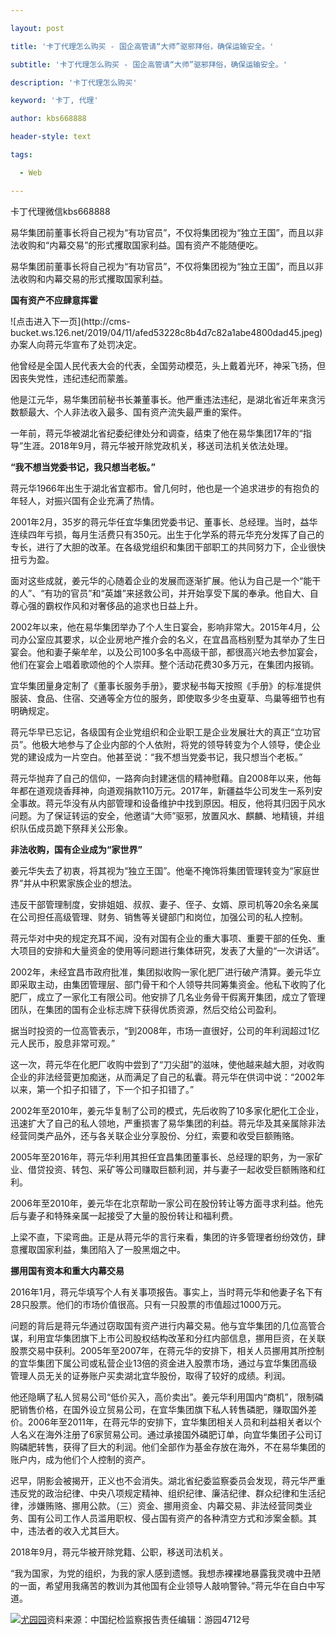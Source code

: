 ---
layout: post
title: '卡丁代理怎么购买 - 国企高管请“大师”驱邪拜俗，确保运输安全。'
subtitle: '卡丁代理怎么购买 - 国企高管请“大师”驱邪拜俗，确保运输安全。'
description: '卡丁代理怎么购买'
keyword: '卡丁, 代理'
author: kbs668888
header-style: text
tags:
  - Web
---
卡丁代理微信kbs668888

易华集团前董事长将自己视为“有功官员”，不仅将集团视为“独立王国”，而且以非法收购和“内幕交易”的形式攫取国家利益。国有资产不能随便吃。

易华集团前董事长将自己视为“有功官员”，不仅将集团视为“独立王国”，而且以非法收购和内幕交易的形式攫取国家利益。

 **国有资产不应肆意挥霍**

![点击进入下一页](http://cms-
bucket.ws.126.net/2019/04/11/afed53228c8b4d7c82a1abe4800dad45.jpeg)
办案人向蒋元华宣布了处罚决定。

他曾经是全国人民代表大会的代表，全国劳动模范，头上戴着光环，神采飞扬，但因丧失党性，违纪违纪而蒙羞。

他是江元华，易华集团前秘书长兼董事长。他严重违法违纪，是湖北省近年来贪污数额最大、个人非法收入最多、国有资产流失最严重的案件。

一年前，蒋元华被湖北省纪委纪律处分和调查，结束了他在易华集团17年的“指导”生涯。2018年9月，蒋元华被开除党政机关，移送司法机关依法处理。

 **“我不想当党委书记，我只想当老板。”**

蒋元华1966年出生于湖北省宜都市。曾几何时，他也是一个追求进步的有抱负的年轻人，对振兴国有企业充满了热情。

2001年2月，35岁的蒋元华任宜华集团党委书记、董事长、总经理。当时，益华连续四年亏损，每月生活费只有350元。出生于化学系的蒋元华充分发挥了自己的专长，进行了大胆的改革。在各级党组织和集团干部职工的共同努力下，企业很快扭亏为盈。

面对这些成就，姜元华的心随着企业的发展而逐渐扩展。他认为自己是一个“能干的人”、“有功的官员”和“英雄”来拯救公司，并开始享受下属的奉承。他自大、自尊心强的霸权作风和对奢侈品的追求也日益上升。

2002年以来，他在易华集团举办了个人生日宴会，影响非常大。2015年4月，公司办公室应其要求，以企业房地产推介会的名义，在宜昌高档别墅为其举办了生日宴会。他和妻子柴牟牟，以及公司100多名中高级干部，都很高兴地去参加宴会，他们在宴会上唱着歌颂他的个人崇拜。整个活动花费30多万元，在集团内报销。

宜华集团量身定制了《董事长服务手册》，要求秘书每天按照《手册》的标准提供服装、食品、住宿、交通等全方位的服务，即使取多少冬虫夏草、鸟巢等细节也有明确规定。

蒋元华早已忘记，各级国有企业党组织和企业职工是企业发展壮大的真正“立功官员”。他极大地参与了企业内部的个人依附，将党的领导转变为个人领导，使企业党的建设成为一片空白。他甚至说：“我不想当党委书记，我只想当个老板。”

蒋元华抛弃了自己的信仰，一路奔向封建迷信的精神慰藉。自2008年以来，他每年都在道观烧香拜神，向道观捐款110万元。2017年，新疆益华公司发生一系列安全事故。蒋元华没有从内部管理和设备维护中找到原因。相反，他将其归因于风水问题。为了保证转运的安全，他邀请“大师”驱邪，放置风水、麒麟、地精镜，并组织队伍成员跪下祭拜关公形象。

 **非法收购，国有企业成为“家世界”**

姜元华失去了初衷，将其视为“独立王国”。他毫不掩饰将集团管理转变为“家庭世界”并从中积累家族企业的想法。

违反干部管理制度，安排姐姐、叔叔、妻子、侄子、女婿、原司机等20余名亲属在公司担任高级管理、财务、销售等关键部门和岗位，加强公司的私人控制。

蒋元华对中央的规定充耳不闻，没有对国有企业的重大事项、重要干部的任免、重大项目的安排和大量资金的使用等问题进行集体研究，发表了大量的“一次讲话”。

2002年，未经宜昌市政府批准，集团拟收购一家化肥厂进行破产清算。姜元华立即采取主动，由集团管理层、部门骨干和个人领导共同筹集资金。他私下收购了化肥厂，成立了一家化工有限公司。他安排了几名业务骨干假离开集团，成立了管理团队，在集团的国有企业标志牌下获得优质资源，然后交给公司盈利。

据当时投资的一位高管表示，“到2008年，市场一直很好，公司的年利润超过1亿元人民币，股息非常可观。”

这一次，蒋元华在化肥厂收购中尝到了“刀尖甜”的滋味，使他越来越大胆，对收购企业的非法经营更加痴迷，从而满足了自己的私囊。蒋元华在供词中说：“2002年以来，第一个扣子扣错了，下一个扣子扣错了。”

2002年至2010年，姜元华复制了公司的模式，先后收购了10多家化肥化工企业，迅速扩大了自己的私人领地，严重损害了易华集团的利益。蒋元华及其亲属除非法经营同类产品外，还与各关联企业分享股份、分红，索要和收受巨额贿赂。

2005年至2016年，蒋元华利用其担任宜昌集团董事长、总经理的职务，为一家矿业、借贷投资、转包、采矿等公司赚取巨额利润，并与妻子一起收受巨额贿赂和红利。

2006年至2010年，姜元华在北京帮助一家公司在股份转让等方面寻求利益。他先后与妻子和特殊亲属一起接受了大量的股份转让和福利费。

上梁不直，下梁弯曲。正是从蒋元华的言行来看，集团的许多管理者纷纷效仿，肆意攫取国家利益，集团陷入了一股黑烟之中。

 **挪用国有资本和重大内幕交易**

2016年1月，蒋元华填写个人有关事项报告。事实上，当时蒋元华和他妻子名下有28只股票。他们的市场价值很高。只有一只股票的市值超过1000万元。

问题的背后是蒋元华通过窃取国有资产进行内幕交易。他与宜华集团的几位高管合谋，利用宜华集团旗下上市公司股权结构改革和分红内部信息，挪用巨资，在关联股票交易中获利。2005年至2007年，在蒋元华的安排下，相关人员挪用其所控制的宜华集团下属公司或私营企业13倍的资金进入股票市场，通过与宜华集团高级管理人员无关的证券账户买卖湖北宜华股份，取得了较好的成绩。利润。

他还隐瞒了私人贸易公司“低价买入，高价卖出”。姜元华利用国内“商机”，限制磷肥销售价格，在国外设立贸易公司，在宜华集团旗下私人转售磷肥，赚取国外差价。2006年至2011年，在蒋元华的安排下，宜华集团相关人员和利益相关者以个人名义在海外注册了6家贸易公司。通过承接国外磷肥订单，向宜华集团子公司订购磷肥转售，获得了巨大的利润。他们全部作为基金存放在海外，不在易华集团的账户内，成为他们个人控制的资产。

迟早，阴影会被揭开，正义也不会消失。湖北省纪委监察委员会发现，蒋元华严重违反党的政治纪律、中央八项规定精神、组织纪律、廉洁纪律、群众纪律和生活纪律，涉嫌贿赂、挪用公款。（三）资金、挪用资金、内幕交易、非法经营同类业务、国有公司工作人员滥用职权、侵占国有资产的各种清空方式和涉案金额。其中，违法者的收入尤其巨大。

2018年9月，蒋元华被开除党籍、公职，移送司法机关。

“我为国家，为党的组织，为我的家人感到遗憾。我想赤裸裸地暴露我灵魂中丑陋的一面，希望用我痛苦的教训为其他国有企业领导人敲响警钟。”蒋元华在自白中写道。

[![尤园园](http://static.ws.126.net/cnews/css13/img/end_news.png)](https://news.163.com/)资料来源：中国纪检监察报告责任编辑：游园4712号

